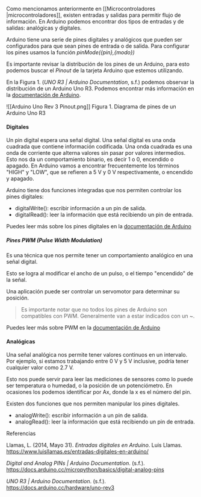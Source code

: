 
Como mencionamos anteriormente en [[Microcontroladores |microcontroladores]],  existen entradas y salidas para permitir flujo de información. En Arduino podemos encontrar dos tipos de entradas y de salidas: analógicas y digitales.

Arduino tiene una serie de pines digitales y analógicos que pueden ser configurados para que sean pines de entrada o de salida. 
Para configurar los pines usamos la función *pinMode({pin},{modo})*

Es importante revisar la distribución de los pines de un Arduino, para esto podemos buscar el *Pinout* de la tarjeta Arduino que estemos utilizando.

En la Figura 1. (_UNO R3 | Arduino Documentation_, s.f.) podemos observar la distribución de un Arduino Uno R3. Podemos encontrar más información en la [documentación de Arduino](https://docs.arduino.cc/hardware/uno-rev3).

![[Arduino Uno Rev 3 Pinout.png]]
Figura 1. Diagrama de pines de un Arduino Uno R3

#### Digitales
Un pin digital espera una señal digital. Una señal digital es una onda cuadrada que contiene información codificada. Una onda cuadrada es una onda de corriente que alterna valores sin pasar por valores intermedios. Esto nos da un comportamiento binario, es decir 1 o 0, encendido o apagado. En Arduino vamos a encontrar frecuentemente los términos "HIGH" y "LOW", que se refieren a 5 V y 0 V respectivamente, o encendido y apagado.

Arduino tiene dos funciones integradas que nos permiten controlar los pines digitales:
- digitalWrite(): escribir información a un pin de salida.
- digitalRead(): leer la información que está recibiendo un pin de entrada.

Puedes leer más sobre los pines digitales en la [documentación de Arduino](https://docs.arduino.cc/learn/microcontrollers/digital-pins#properties-of-pins-configured-as-input)

##### Pines PWM (Pulse Width Modulation)
Es una técnica que nos permite tener un comportamiento analógico en una señal digital. 

Esto se logra al modificar el ancho de un pulso, o el tiempo "encendido" de la señal.

Una aplicación puede ser controlar un servomotor para determinar su posición.

>Es importante notar que no todos los pines de Arduino son compatibles con PWM. Generalmente van a estar indicados con un ~.

Puedes leer más sobre PWM en la [documentación de Arduino](https://docs.arduino.cc/tutorials/generic/secrets-of-arduino-pwm)

#### Analógicas
Una señal analógica  nos permite tener valores continuos en un intervalo. Por ejemplo, si estamos trabajando entre 0 V y 5 V inclusive, podría tener cualquier valor como 2.7 V.

Esto nos puede servir para leer las mediciones de sensores como lo puede ser temperatura o humedad, o la posición de un potenciómetro. En ocasiones los podemos identificar por Ax, donde la x es el número del pin.

Existen dos funciones que nos permiten manipular los pines digitales.
- analogWrite(): escribir información a un pin de salida.
- analogRead(): leer la información que está recibiendo un pin de entrada.


Referencias

Llamas, L. (2014, Mayo 31). _Entradas digitales en Arduino_. Luis Llamas.  https://www.luisllamas.es/entradas-digitales-en-arduino/

_Digital and Analog PINs | Arduino Documentation_. (s.f.).  https://docs.arduino.cc/micropython/basics/digital-analog-pins

_UNO R3 | Arduino Documentation_. (s.f.).  https://docs.arduino.cc/hardware/uno-rev3
